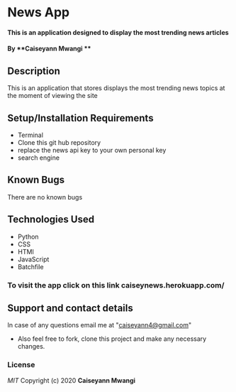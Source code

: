 # News App

#### This is an application designed to display the most trending news articles 
#### By **Caiseyann Mwangi **
## Description
This is an application that stores displays the most trending news topics at the moment of viewing the site  
## Setup/Installation Requirements
* Terminal
* Clone this git hub repository
* replace the news api key to your own personal key 
* search engine 
## Known Bugs
There are no known bugs 
## Technologies Used
* Python
* CSS
* HTMl
* JavaScript
* Batchfile 
### To visit the app click on this link caiseynews.herokuapp.com/
## Support and contact details
In case of any questions email me at "caiseyann4@gmail.com" 
* Also feel free to fork, clone this project and make any necessary changes.
### License
*MIT*
Copyright (c) 2020 **Caiseyann Mwangi**
  

